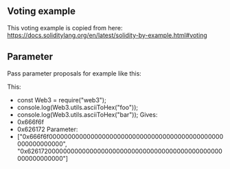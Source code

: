 ## Voting example

This voting example is copied from here: https://docs.soliditylang.org/en/latest/solidity-by-example.html#voting

## Parameter

Pass parameter proposals for example like this:

This:
* const Web3 = require("web3");
* console.log(Web3.utils.asciiToHex("foo"));
* console.log(Web3.utils.asciiToHex("bar"));
Gives:
* 0x666f6f
* 0x626172
Parameter:
* ["0x666f6f0000000000000000000000000000000000000000000000000000000000", "0x6261720000000000000000000000000000000000000000000000000000000000"]
